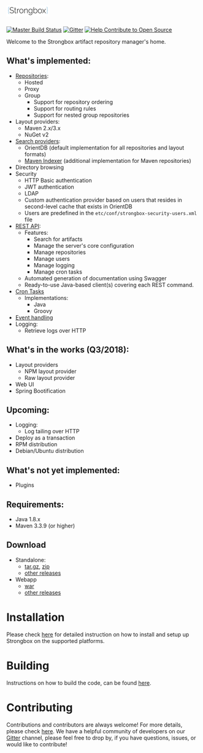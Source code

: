 # ![strongbox](./strongbox.svg)

[![Master Build Status](https://dev.carlspring.org/jenkins/buildStatus/icon?job=strongbox/strongbox/master)](https://dev.carlspring.org/jenkins/blue/organizations/jenkins/strongbox%2Fstrongbox/activity?branch=master)
[![Gitter](https://badges.gitter.im/Join%20Chat.svg)](https://gitter.im/strongbox/strongbox?utm_source=badge&utm_medium=badge&utm_campaign=pr-badge&utm_content=badge)
[![Help Contribute to Open Source](https://www.codetriage.com/strongbox/strongbox/badges/users.svg)](https://www.codetriage.com/strongbox/strongbox)

Welcome to the Strongbox artifact repository manager's home.

## What's implemented:
* [Repositories](https://github.com/strongbox/strongbox/wiki/Repositories):
  * Hosted
  * Proxy
  * Group
    * Support for repository ordering
    * Support for routing rules
    * Support for nested group repositories
* Layout providers:
  * Maven 2.x/3.x
  * NuGet v2
* [Search providers](https://github.com/strongbox/strongbox/wiki/Searching):
  * OrientDB (default implementation for all repositories and layout formats)
  * [Maven Indexer](https://github.com/strongbox/strongbox/wiki/Maven-Indexer) (additional implementation for Maven repositories)
* Directory browsing
* Security
  * HTTP Basic authentication
  * JWT authentication
  * LDAP
  * Custom authentication provider based on users that resides in second-level cache that exists in OrientDB
  * Users are predefined in the `etc/conf/strongbox-security-users.xml` file
* [REST API](https://github.com/strongbox/strongbox/wiki/REST-API):
  * Features:
    * Search for artifacts
    * Manage the server's core configuration
    * Manage repositories
    * Manage users
    * Manage logging
    * Manage cron tasks
  * Automated generation of documentation using Swagger
  * Ready-to-use Java-based client(s) covering each REST command.
* [Cron Tasks](https://github.com/strongbox/strongbox/wiki/Cron-Tasks)
  * Implementations:
    * Java
    * Groovy
* [Event handling](https://github.com/strongbox/strongbox/wiki/Using-the-event-API)
* Logging:
  * Retrieve logs over HTTP

## What's in the works (Q3/2018):
* Layout providers
  * NPM layout provider
  * Raw layout provider
* Web UI
* Spring Bootification

## Upcoming:
* Logging:
  * Log tailing over HTTP
* Deploy as a transaction
* RPM distribution
* Debian/Ubuntu distribution

## What's not yet implemented:
* Plugins

## Requirements:
* Java 1.8.x
* Maven 3.3.9 (or higher)

## Download
* Standalone:
  * [tar.gz](https://github.com/strongbox/strongbox-assembly/releases/download/1.0-SNAPSHOT/strongbox-distribution-1.0-SNAPSHOT.tar.gz), [zip](https://github.com/strongbox/strongbox-assembly/releases/download/1.0-SNAPSHOT/strongbox-distribution-1.0-SNAPSHOT.zip)
  * [other releases](https://github.com/strongbox/strongbox-assembly/releases)
* Webapp
  * [war](https://github.com/strongbox/strongbox-webapp/releases/download/1.0-SNAPSHOT/strongbox-webapp-1.0-SNAPSHOT.war)
  * [other releases](https://github.com/strongbox/strongbox-webapp/releases)

# Installation
Please check [here](https://github.com/strongbox/strongbox/wiki/Installation) for detailed instruction on how to install and setup up Strongbox on the supported platforms.

# Building
Instructions on how to build the code, can be found [here](https://github.com/strongbox/strongbox/wiki/Building-the-code).

# Contributing
Contributions and contributors are always welcome! For more details, please check [here](https://github.com/strongbox/strongbox/blob/master/CONTRIBUTING.md). We have a helpful community of developers on our [Gitter](https://gitter.im/strongbox/strongbox) channel, please feel free to drop by, if you have questions, issues, or would like to contribute!
